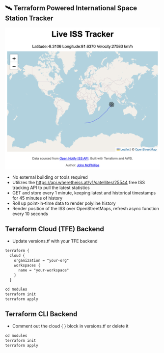 ## 🛰 Terraform Powered International Space Station Tracker
![ISS Tracker Screenshot](modules/images/ISSmap.png)

- No external building or tools required
- Utilizes the https://api.wheretheiss.at/v1/satellites/25544 free ISS tracking API to pull the latest statistics
- GET and store every 1 minute, keeping latest and historical timestamps for 45 minutes of history
- Roll up point-in-time data to render polyline history
- Render position of the ISS over OpenStreetMaps, refresh async function every 10 seconds

## Terraform Cloud (TFE) Backend

- Update versions.tf with your TFE backend
```
terraform {
  cloud {
    organization = "your-org"
    workspaces {
      name = "your-workspace"
    }
  }
```
```
cd modules
terraform init
terraform apply
```
## Terraform CLI Backend
- Comment out the cloud { } block in versions.tf or delete it
```
cd modules
terraform init
terraform apply
```